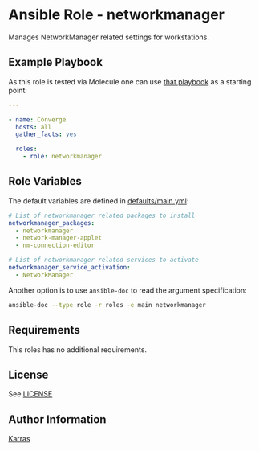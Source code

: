 # Ansible Role - networkmanager

Manages NetworkManager related settings for workstations.

## Example Playbook

As this role is tested via Molecule one can use [that
playbook](./molecule/default/converge.yml) as a starting point:

```yaml
---

- name: Converge
  hosts: all
  gather_facts: yes

  roles:
    - role: networkmanager
```

## Role Variables

The default variables are defined in [defaults/main.yml](./defaults/main.yml):

```yaml
# List of networkmanager related packages to install
networkmanager_packages:
  - networkmanager
  - network-manager-applet
  - nm-connection-editor

# List of networkmanager related services to activate
networkmanager_service_activation:
  - NetworkManager
```

Another option is to use `ansible-doc` to read the argument specification:

```sh
ansible-doc --type role -r roles -e main networkmanager
```

## Requirements

This roles has no additional requirements.

## License

See [LICENSE](./LICENSE)

## Author Information

[Karras](https://github.com/karras)
